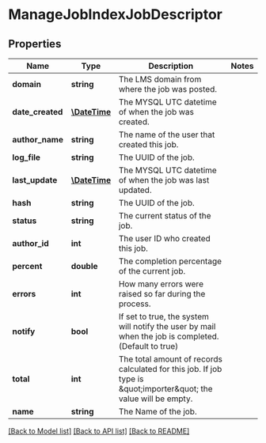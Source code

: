 # ManageJobIndexJobDescriptor

## Properties
Name | Type | Description | Notes
------------ | ------------- | ------------- | -------------
**domain** | **string** | The LMS domain from where the job was posted. | 
**date_created** | [**\DateTime**](Date.md) | The MYSQL UTC datetime of when the job was created. | 
**author_name** | **string** | The name of the user that created this job. | 
**log_file** | **string** | The UUID of the job. | 
**last_update** | [**\DateTime**](Date.md) | The MYSQL UTC datetime of when the job was last updated. | 
**hash** | **string** | The UUID of the job. | 
**status** | **string** | The current status of the job. | 
**author_id** | **int** | The user ID who created this job. | 
**percent** | **double** | The completion percentage of the current job. | 
**errors** | **int** | How many errors were raised so far during the process. | 
**notify** | **bool** | If set to true, the system will notify the user by mail when the job is completed. (Default to true) | 
**total** | **int** | The total amount of records calculated for this job. If job type is &amp;quot;importer&amp;quot; the value will be empty. | 
**name** | **string** | The Name of the job. | 

[[Back to Model list]](../README.md#documentation-for-models) [[Back to API list]](../README.md#documentation-for-api-endpoints) [[Back to README]](../README.md)


